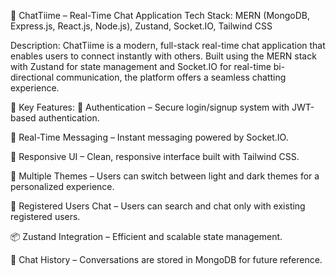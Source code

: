 💬 ChatTiime – Real-Time Chat Application
Tech Stack: MERN (MongoDB, Express.js, React.js, Node.js), Zustand, Socket.IO, Tailwind CSS

Description:
ChatTiime is a modern, full-stack real-time chat application that enables users to connect instantly with others. Built using the MERN stack with Zustand for state management and Socket.IO for real-time bi-directional communication, the platform offers a seamless chatting experience.

🚀 Key Features:
🔐 Authentication – Secure login/signup system with JWT-based authentication.

💬 Real-Time Messaging – Instant messaging powered by Socket.IO.

📱 Responsive UI – Clean, responsive interface built with Tailwind CSS.

🎨 Multiple Themes – Users can switch between light and dark themes for a personalized experience.

👥 Registered Users Chat – Users can search and chat only with existing registered users.

📦 Zustand Integration – Efficient and scalable state management.

🧾 Chat History – Conversations are stored in MongoDB for future reference.

